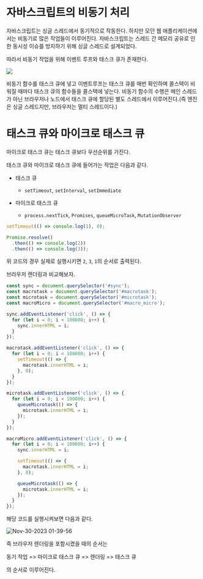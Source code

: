 # 자바스크립트의 비동기 처리

자바스크립트는 싱글 스레드에서 동기적으로 작동한다. 하지만 모던 웹 애플리케이션에서는 비동기로 많은 작업들이 이루어진다.
자바스크립트는 스레드 간 메모리 공유로 인한 동시성 이슈를 방지하기 위해 싱글 스레드로 설계되었다.

따라서 비동기 작업을 위해 이벤트 루프와 태스크 큐가 존재한다.

![](https://i.imgur.com/1oCFAbj.png)

비동기 함수를 태스크 큐에 넣고 이벤트루프는 태스크 큐를 매번 확인하며 콜스택이 비워질 때마다 태스크 큐의 함수들을 콜스택에 넣는다.
비동기 함수의 수행은 메인 스레드가 아닌 브라우저나 노드에서 태스크 큐에 할당된 별도 스레드에서 이루어진다.(즉 엔진은 싱글 스레드지만, 브라우저는 멀티 스레드이다.)

# 태스크 큐와 마이크로 태스크 큐

마이크로 태스크 큐는 태스크 큐보다 우선순위를 가진다.

태스크 큐와 마이크로 태스크 큐에 들어가는 작업은 다음과 같다.

- 태스크 큐

  - `setTimeout`, `setInterval`, `setImmediate`

- 마이크로 태스크 큐

  - `process.nextTick`, `Promises`, `queueMicroTask`, `MutationObserver`

```js
setTimeout(() => console.log(1), 0);

Promise.resolve()
  .then(() => console.log(2))
  .then(() => console.log(3));
```

위 코드의 경우 실제로 실행시키면 `2`, `3`, `1`의 순서로 출력된다.

브라우저 렌더링과 비교해보자.

```js
const sync = document.querySelector('#sync');
const macrotask = document.querySelector('#macrotask');
const microtask = document.querySelector('#microtask');
const macroMicro = document.querySelector('#macro_micro');

sync.addEventListener('click', () => {
  for (let i = 0; i < 100000; i++) {
    sync.innerHTML = i;
  }
});

macrotask.addEventListener('click', () => {
  for (let i = 0; i < 100000; i++) {
    setTimeout(() => {
      macrotask.innerHTML = i;
    }, 0);
  }
});

microtask.addEventListener('click', () => {
  for (let i = 0; i < 100000; i++) {
    queueMicrotask(() => {
      microtask.innerHTML = i;
    });
  }
});

macroMicro.addEventListener('click', () => {
  for (let i = 0; i < 100000; i++) {
    sync.innerHTML = i;

    setTimeout(() => {
      macrotask.innerHTML = i;
    }, 0);

    queueMicrotask(() => {
      microtask.innerHTML = i;
    });
  }
});
```

해당 코드를 실행시켜보면 다음과 같다.

![Nov-30-2023 01-39-56](https://github.com/cobocho/FE-Books/assets/99083803/85a4f0cf-d40c-4e6b-a01b-8dee0032b1fb)

즉 브라우저 렌더링을 포함시켰을 때의 순서는

동기 작업 => 마이크로 태스크 큐 => 렌더링 => 태스크 큐

의 순서로 이루어진다.
